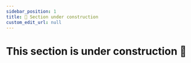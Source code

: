 ```yaml
---
sidebar_position: 1
title: 🚧 Section under construction
custom_edit_url: null
---
```


# This section is under construction 🚧